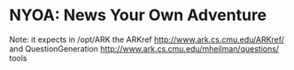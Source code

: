 # NYOA: News Your Own Adventure

Note: it expects in /opt/ARK the ARKref http://www.ark.cs.cmu.edu/ARKref/ and QuestionGeneration http://www.ark.cs.cmu.edu/mheilman/questions/ tools 